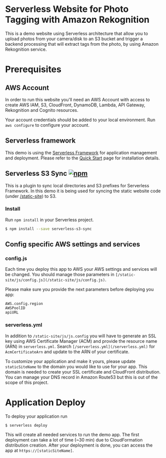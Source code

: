 # Serverless Website for Photo Tagging with Amazon Rekognition
This is a demo website using Serverless architecture that allow you to upload photos from your camera/disk to an S3 bucket and trigger a backend processing that will extract tags from the photo, by using Amazon Rekognition service.

# Prerequisites

## AWS Account

In order to run this website you'll need an AWS Account with access to create AWS IAM, S3, CloudFront, DynamoDB, Lambda, API Gateway, Rekognition and Cognito resources.

Your account credentials should be added to your local environment. Run `aws configure` to configure your account.

## Serverless framework

This demo is using the [Serverless Framework](https://serverless.com/) for application management and deployment.
Please refer to the [Quick Start](https://serverless.com/framework/docs/providers/aws/guide/quick-start/) page for installation details.

## Serverless S3 Sync [![npm](https://img.shields.io/npm/v/serverless-s3-sync.svg)](https://www.npmjs.com/package/serverless-s3-sync)

This is a plugin to sync local directories and S3 prefixes for Serverless Framework. In this demo it is being used for syncing the static website code (under [/static-site](static-site)) to S3.

### Install

Run `npm install` in your Serverless project.

```sh
$ npm install --save serverless-s3-sync
```

## Config specific AWS settings and services

### config.js

Each time you deploy this app to AWS your AWS settings and services will be changed. You should manage those parameters in ```[/static-site/js/config.js](/static-site/js/config.js)```.

Please make sure you provide the next parameters before deploying you app:

```
AWS.config.region
AWSPoolID
apiURL
```

### serverless.yml

In addition to ```/static-site/js/js.config``` you will have to generate an SSL key using AWS Certificate Manager (ACM) and provide the resource name (ARN) in ```serverless.yml```. Search ```[/serverless.yml](/serverless.yml)``` for ```AcmCertificateArn``` and update to the ARN of your certificate.

To customize your application and make it yours, please update ```staticSiteName``` to the domain you would like to use for your app. This domain is needed to create your SSL certificate and CloudFront distribution.
You can manage your DNS record in Amazon Route53 but this is out of the scope of this project.

# Application Deploy

To deploy your application run

```
$ serverless deploy
```

This will create all needed services to run the demo app. The first deployment can take a lot of time (~30 min) due to CloudFormation distribution creation. After your deployment is done, you can access the app at ```https://[staticSiteName]```.
